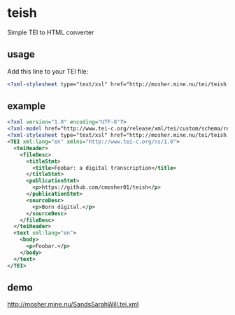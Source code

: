 # teish

Simple TEI to HTML converter

## usage

Add this line to your TEI file:

```xml
<?xml-stylesheet type="text/xsl" href="http://mosher.mine.nu/tei/teish.xslt"?>
```

## example

```xml
<?xml version="1.0" encoding="UTF-8"?>
<?xml-model href="http://www.tei-c.org/release/xml/tei/custom/schema/relaxng/tei_all.rng" schematypens="http://relaxng.org/ns/structure/1.0"?>
<?xml-stylesheet type="text/xsl" href="http://mosher.mine.nu/tei/teish.xslt"?>
<TEI xml:lang="en" xmlns="http://www.tei-c.org/ns/1.0">
  <teiHeader>
    <fileDesc>
      <titleStmt>
        <title>Foobar: a digital transcription</title>
      </titleStmt>
      <publicationStmt>
        <p>https://github.com/cmosher01/teish</p>
      </publicationStmt>
      <sourceDesc>
        <p>Born digital.</p>
      </sourceDesc>
    </fileDesc>
  </teiHeader>
  <text xml:lang="en">
    <body>
      <p>Foobar.</p>
    </body>
  </text>
</TEI>
```

## demo

http://mosher.mine.nu/SandsSarahWill.tei.xml
